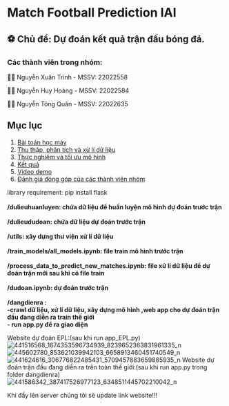 # Match Football Prediction IAI

## ⚽ Chủ đề: Dự đoán kết quả trận đấu bóng đá.

### Các thành viên trong nhóm:

👨‍🎓 Nguyễn Xuân Trình - MSSV: 22022558

🕵️‍♂️ Nguyễn Huy Hoàng - MSSV: 22022584

👨‍💼 Nguyễn Tông Quân - MSSV: 22022635

## Mục lục

1. [Bài toán học máy](#1-bài-toán-học-máy)
2. [Thu thập, phân tích và xử lí dữ liệu](#2-thu-thập-phân-tích-và-xử-lí-dữ-liệu)
3. [Thực nghiệm và tối ưu mô hình](#3-thực-nghiệm-và-tối-ưu-mô-hình)
4. [Kết quả](#4-kết-quả)
5. [Video demo](#5-video-demo)
6. [Đánh giá đóng góp của các thành viên nhóm](#6-đánh-giá-đóng-góp-của-các-thành-viên-nhóm)

library requirement: pip install flask
 <br>
  <br>
**/dulieuhuanluyen: chứa dữ liệu để huấn luyện mô hình dự đoán trước trận**
 <br>
  <br>
**/dulieududoan: chứa dữ liệu dự đoán trước trận**
 <br>
  <br>
**/utils: xây dựng thư viện xử lí dữ liệu**
 <br>
  <br>
**/train_models/all_models.ipynb: file train mô hình trước trận**
 <br>
  <br>
**/process_data_to_predict_new_matches.ipynb: file xử lí dữ liệu để dự đoán trận mới sau khi có file train**
 <br>
  <br>
**/dudoan.ipynb: dự đoán trước trận**
 <br>
  <br>
**/dangdienra : <br>-crawl dữ liệu, xử lí dữ liệu, xây dựng mô hình ,web app cho dự đoán trận đấu đang diễn ra train thế giới <br>
             - run app.py để ra giao diện**


Website dự đoán EPL:(sau khi run app_EPL.py)
![441516568_1674353596734939_8239652363831961335_n](https://github.com/hoanghelloworld/Match-Football-Prediction-IAI/assets/144087649/598b7fcc-982a-40ac-9664-87df93caf1b2)
![445602780_853621039942103_6658913460451740549_n](https://github.com/hoanghelloworld/Match-Football-Prediction-IAI/assets/144087649/0e05a535-9aaa-4dfa-80d2-3b4fb331a0d0)
![441624616_306776822485431_5709457883659885935_n](https://github.com/hoanghelloworld/Match-Football-Prediction-IAI/assets/144087649/bdcaf379-868d-4d23-b8eb-1c97911d246e)
Website dự đoán trận đấu đang diễn ra trên toàn thế giới:(sau khi run app.py trong folder dangdienra)
![441586342_387417526977123_6348511445702210042_n](https://github.com/hoanghelloworld/Match-Football-Prediction-IAI/assets/144087649/2c83b9dc-5202-4917-ac4a-49f64ba8c848)


Khi đẩy lên server chúng tôi sẽ update link website!!!
